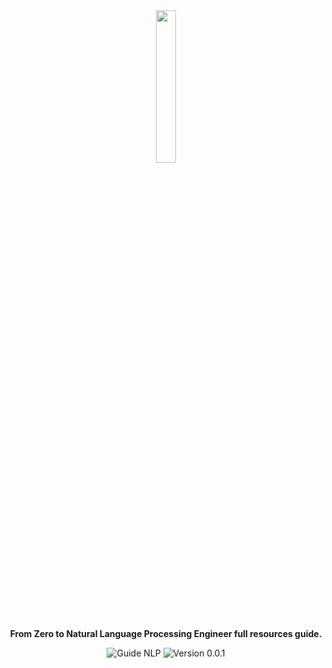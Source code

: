 <div align="center">

  <img src="source/images/nlp.png" width="25%"> 
    



  
  **From Zero to Natural Language Processing Engineer full resources guide.**
  
  
  ![Guide NLP](https://img.shields.io/badge/Guide-NLP-brightgreen.svg)
  ![Version 0.0.1](https://img.shields.io/badge/Version-0.0.1-blue.svg)
</div>
